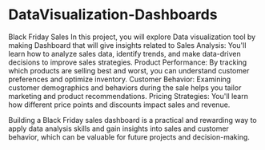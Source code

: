 # DataVisualization-Dashboards

Black Friday Sales
In this project, you will explore Data visualization tool by making Dashboard that will give insights related to 
Sales Analysis: You'll learn how to analyze sales data, identify trends, and make data-driven decisions to improve sales strategies.
Product Performance: By tracking which products are selling best and worst, you can understand customer preferences and optimize inventory.
Customer Behavior: Examining customer demographics and behaviors during the sale helps you tailor marketing and product recommendations.
Pricing Strategies: You'll learn how different price points and discounts impact sales and revenue.

Building a Black Friday sales dashboard is a practical and rewarding way to apply data analysis skills 
and gain insights into sales and customer behavior, which can be valuable for future projects and decision-making.

